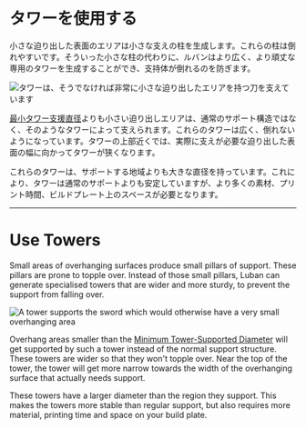 タワーを使用する
====
小さな迫り出した表面のエリアは小さな支えの柱を生成します。これらの柱は倒れやすいです。そういった小さな柱の代わりに、ルバンはより広く、より頑丈な専用のタワーを生成することができ、支持体が倒れるのを防ぎます。

![タワーは、そうでなければ非常に小さな迫り出したエリアを持つ刀を支えています](../images/support_use_towers.svg)

[最小タワー支援直径](support_minimal_diameter.md)よりも小さい迫り出しエリアは、通常のサポート構造ではなく、そのようなタワーによって支えられます。これらのタワーは広く、倒れないようになっています。タワーの上部近くでは、実際に支えが必要な迫り出した表面の幅に向かってタワーが狭くなります。

これらのタワーは、サポートする地域よりも大きな直径を持っています。これにより、タワーは通常のサポートよりも安定していますが、より多くの素材、プリント時間、ビルドプレート上のスペースが必要となります。

---

Use Towers
====
Small areas of overhanging surfaces produce small pillars of support. These pillars are prone to topple over. Instead of those small pillars, Luban can generate specialised towers that are wider and more sturdy, to prevent the support from falling over.

![A tower supports the sword which would otherwise have a very small overhanging area](../images/support_use_towers.svg)

Overhang areas smaller than the [Minimum Tower-Supported Diameter](support_minimal_diameter.md) will get supported by such a tower instead of the normal support structure. These towers are wider so that they won't topple over. Near the top of the tower, the tower will get more narrow towards the width of the overhanging surface that actually needs support.

These towers have a larger diameter than the region they support. This makes the towers more stable than regular support, but also requires more material, printing time and space on your build plate.